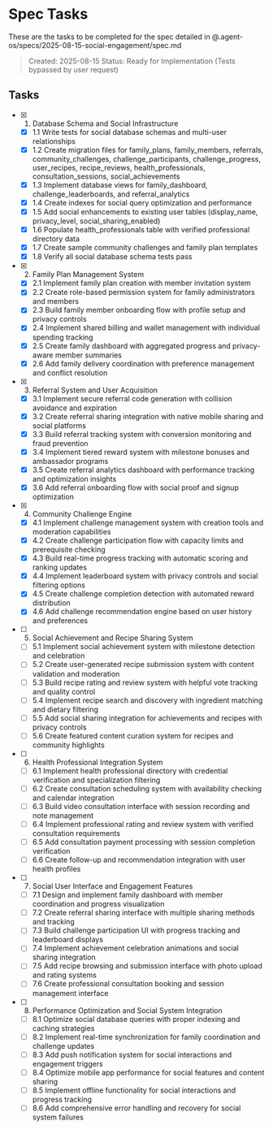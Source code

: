 # Spec Tasks

These are the tasks to be completed for the spec detailed in @.agent-os/specs/2025-08-15-social-engagement/spec.md

> Created: 2025-08-15
> Status: Ready for Implementation (Tests bypassed by user request)

## Tasks

- [x] 1. Database Schema and Social Infrastructure
  - [x] 1.1 Write tests for social database schemas and multi-user relationships
  - [x] 1.2 Create migration files for family_plans, family_members, referrals, community_challenges, challenge_participants, challenge_progress, user_recipes, recipe_reviews, health_professionals, consultation_sessions, social_achievements
  - [x] 1.3 Implement database views for family_dashboard, challenge_leaderboards, and referral_analytics
  - [x] 1.4 Create indexes for social query optimization and performance
  - [x] 1.5 Add social enhancements to existing user tables (display_name, privacy_level, social_sharing_enabled)
  - [x] 1.6 Populate health_professionals table with verified professional directory data
  - [x] 1.7 Create sample community challenges and family plan templates
  - [x] 1.8 Verify all social database schema tests pass

- [x] 2. Family Plan Management System
  - [x] 2.1 Implement family plan creation with member invitation system
  - [x] 2.2 Create role-based permission system for family administrators and members
  - [x] 2.3 Build family member onboarding flow with profile setup and privacy controls
  - [x] 2.4 Implement shared billing and wallet management with individual spending tracking
  - [x] 2.5 Create family dashboard with aggregated progress and privacy-aware member summaries
  - [x] 2.6 Add family delivery coordination with preference management and conflict resolution

- [x] 3. Referral System and User Acquisition
  - [x] 3.1 Implement secure referral code generation with collision avoidance and expiration
  - [x] 3.2 Create referral sharing integration with native mobile sharing and social platforms
  - [x] 3.3 Build referral tracking system with conversion monitoring and fraud prevention
  - [x] 3.4 Implement tiered reward system with milestone bonuses and ambassador programs
  - [x] 3.5 Create referral analytics dashboard with performance tracking and optimization insights
  - [x] 3.6 Add referral onboarding flow with social proof and signup optimization

- [x] 4. Community Challenge Engine
  - [x] 4.1 Implement challenge management system with creation tools and moderation capabilities
  - [x] 4.2 Create challenge participation flow with capacity limits and prerequisite checking
  - [x] 4.3 Build real-time progress tracking with automatic scoring and ranking updates
  - [x] 4.4 Implement leaderboard system with privacy controls and social filtering options
  - [x] 4.5 Create challenge completion detection with automated reward distribution
  - [x] 4.6 Add challenge recommendation engine based on user history and preferences

- [ ] 5. Social Achievement and Recipe Sharing System
  - [ ] 5.1 Implement social achievement system with milestone detection and celebration
  - [ ] 5.2 Create user-generated recipe submission system with content validation and moderation
  - [ ] 5.3 Build recipe rating and review system with helpful vote tracking and quality control
  - [ ] 5.4 Implement recipe search and discovery with ingredient matching and dietary filtering
  - [ ] 5.5 Add social sharing integration for achievements and recipes with privacy controls
  - [ ] 5.6 Create featured content curation system for recipes and community highlights

- [ ] 6. Health Professional Integration System
  - [ ] 6.1 Implement health professional directory with credential verification and specialization filtering
  - [ ] 6.2 Create consultation scheduling system with availability checking and calendar integration
  - [ ] 6.3 Build video consultation interface with session recording and note management
  - [ ] 6.4 Implement professional rating and review system with verified consultation requirements
  - [ ] 6.5 Add consultation payment processing with session completion verification
  - [ ] 6.6 Create follow-up and recommendation integration with user health profiles

- [ ] 7. Social User Interface and Engagement Features
  - [ ] 7.1 Design and implement family dashboard with member coordination and progress visualization
  - [ ] 7.2 Create referral sharing interface with multiple sharing methods and tracking
  - [ ] 7.3 Build challenge participation UI with progress tracking and leaderboard displays
  - [ ] 7.4 Implement achievement celebration animations and social sharing integration
  - [ ] 7.5 Add recipe browsing and submission interface with photo upload and rating systems
  - [ ] 7.6 Create professional consultation booking and session management interface

- [ ] 8. Performance Optimization and Social System Integration
  - [ ] 8.1 Optimize social database queries with proper indexing and caching strategies
  - [ ] 8.2 Implement real-time synchronization for family coordination and challenge updates
  - [ ] 8.3 Add push notification system for social interactions and engagement triggers
  - [ ] 8.4 Optimize mobile app performance for social features and content sharing
  - [ ] 8.5 Implement offline functionality for social interactions and progress tracking
  - [ ] 8.6 Add comprehensive error handling and recovery for social system failures
